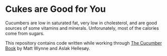 Cukes are Good for You
======================

Cucumbers are low in saturated fat, very low in cholesterol, and are good sources of some vitamins and minerals. Unforunately, most of the calories come from sugars.

This repository contains code written while working through [The Cucumber Book](http://pragprog.com/book/hwcuc/the-cucumber-book "The Cucumber Book") by Matt Wynne and Aslak Hellesøy.
